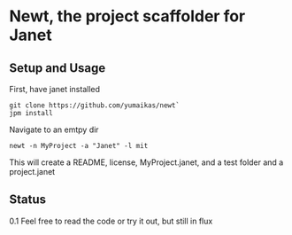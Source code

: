 # Newt, the project scaffolder for Janet

## Setup and Usage

First, have janet installed
```
git clone https://github.com/yumaikas/newt`
jpm install
```

Navigate to an emtpy dir
```
newt -n MyProject -a "Janet" -l mit
```

This will create a README, license, MyProject.janet, and a test folder and a project.janet

## Status

0.1 Feel free to read the code or try it out, but still in flux


